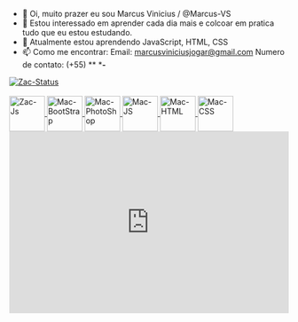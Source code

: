 - 👋 Oi, muito prazer eu sou Marcus Vinicius / @Marcus-VS
- 👀 Estou interessado em aprender cada dia mais e colcoar em pratica tudo que eu estou estudando.
- 🌱 Atualmente estou aprendendo JavaScript, HTML, CSS
- 📫 Como me encontrar:
Email: marcusviniciusjogar@gmail.com
Numero de contato: (+55) ** *****-****

<div>
  <a href="https://github.com/Marcus-VS">
  <img align="center" alt="Zac-Status" src="https://github-readme-stats.vercel.app/api/top-langs/?username=Marcus-VS&layout=compact"/>
    <div>
      <div style="display: inline_block"><br>
        <img align="center" alt="Zac-Js" height="64" width="64" src="https://icongr.am/devicon/nodejs-original.svg?size=97&color=currentColor">
        <img align="center" alt="Mac-BootStrap" height="64" width="64" src="https://icongr.am/devicon/bootstrap-plain-wordmark.svg?size=128&color=0011ff">
        <img align="center" alt="Mac-PhotoShop" height="64" width="64" src="https://icongr.am/devicon/photoshop-line.svg?size=128&color=0011ff">
        <img align="center" alt="Mac-JS" height="64" width="64" src="https://icongr.am/devicon/javascript-plain.svg?size=128&color=0011ff">
        <img align="center" alt="Mac-HTML" height="64" width="64" src="https://icongr.am/devicon/postgresql-original.svg?size=97&color=currentColor">
        <img align="center" alt="Mac-CSS" height="64" width="64" src="https://icongr.am/devicon/git-original.svg?size=978&color=currentColor">
      </div>
   </div>
</div>
<div style='position:relative; padding-bottom:calc(56.33% + 44px)'>
<iframe src='https://gfycat.com/ifr/BareEarlyCanadagoose' frameborder='0' scrolling='no' width='100%' height='100%' style='position:absolute;top:0;left:0;' allowfullscreen></iframe>
</div>
<! ---
Marcus-VS / Marcus-VS é um repositório ✨ especial ✨ porque seu `README.md` (este arquivo) aparece em seu perfil GitHub.
Você pode clicar no link Visualizar para ver as alterações.
--->
